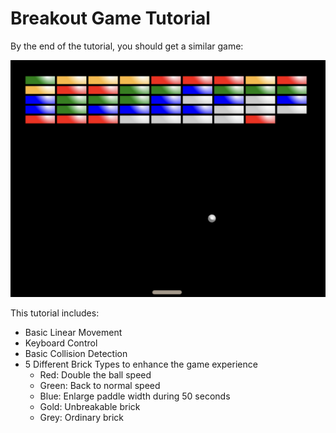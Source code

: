 # Breakout Game Tutorial

By the end of the tutorial, you should get a similar game:

![Tile_1](/assets/breakout-game.png)

This tutorial includes:
- Basic Linear Movement
- Keyboard Control
- Basic Collision Detection
- 5 Different Brick Types to enhance the game experience
    - Red: Double the ball speed
    - Green: Back to normal speed
    - Blue: Enlarge paddle width during 50 seconds
    - Gold: Unbreakable brick
    - Grey: Ordinary brick